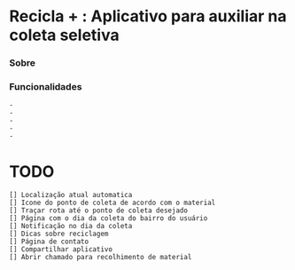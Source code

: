 # Recicla + : Aplicativo para auxiliar na coleta seletiva

### Sobre


### Funcionalidades
    -
    -
    -
    -
    -


# TODO
    [] Localização atual automatica
    [] Icone do ponto de coleta de acordo com o material
    [] Traçar rota até o ponto de coleta desejado
    [] Página com o dia da coleta do bairro do usuário
    [] Notificação no dia da coleta
    [] Dicas sobre reciclagem
    [] Página de contato
    [] Compartilhar aplicativo
    [] Abrir chamado para recolhimento de material

